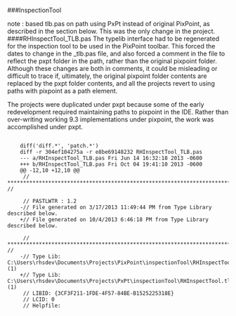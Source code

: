 
###InspectionTool

note : based tlb.pas on path using PxPt instead of original PixPoint, as described in the section below.  This was the only change in the project.
####RHInspectTool_TLB.pas
The typelib interface had to be regenerated for the inspection tool to be used in the PixPoint toolbar.  This forced the dates to change in the _tlb.pas file, and also forced a comment in the file to reflect the pxpt folder in the path, rather than the original pixpoint folder.  Although these changes are both in comments, it could be misleading or difficult to trace if, ultimately, the original pixpoint folder contents are replaced by the pxpt folder contents, and all the projects revert to using paths with pixpoint as a path element.

The projects were duplicated under pxpt because some of the early redevelopment required maintaining paths to pixpoint in the IDE.  Rather than over-writing working 9.3 implementations under pixpoint, the work was accomplished under pxpt.
```

    diff('diff.*', 'patch.*')
    diff -r 304ef104275a -r e8be69148232 RHInspectTool_TLB.pas
    --- a/RHInspectTool_TLB.pas	Fri Jun 14 16:32:18 2013 -0600
    +++ b/RHInspectTool_TLB.pas	Fri Oct 04 19:41:10 2013 -0600
    @@ -12,10 +12,10 @@
     // ************************************************************************ //
     
     // PASTLWTR : 1.2
    -// File generated on 3/17/2013 11:49:44 PM from Type Library described below.
    +// File generated on 10/4/2013 6:46:18 PM from Type Library described below.
     
     // ************************************************************************  //
    -// Type Lib: C:\Users\rhsdev\Documents\Projects\PixPoint\inspectionTool\RHInspectTool.tlb (1)
    +// Type Lib: C:\Users\rhsdev\Documents\Projects\PxPt\inspectionTool\RHInspectTool.tlb (1)
     // LIBID: {3CF3F211-1FDE-4F57-84BE-B1525225318E}
     // LCID: 0
     // Helpfile: 
